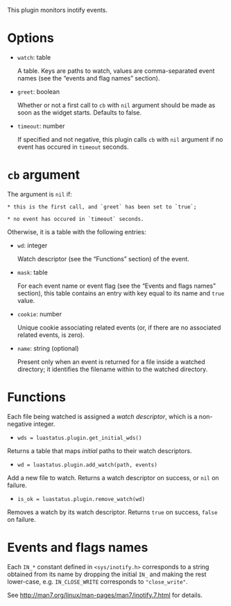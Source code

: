 This plugin monitors inotify events.

Options
===
* `watch`: table

    A table. Keys are paths to watch, values are comma-separated event names (see the “events and flag names” section).

* `greet`: boolean

    Whether or not a first call to `cb` with `nil` argument should be made as soon as the widget starts. Defaults to false.

* `timeout`: number

    If specified and not negative, this plugin calls `cb` with `nil` argument if no event has occured in `timeout` seconds.

`cb` argument
===
The argument is `nil` if:

    * this is the first call, and `greet` has been set to `true`;

    * no event has occured in `timeout` seconds.

Otherwise, it is a table with the following entries:

  * `wd`: integer

    Watch descriptor (see the “Functions” section) of the event.

  * `mask`: table

    For each event name or event flag (see the “Events and flags names” section), this table contains an entry with key equal to its name and `true` value.

  * `cookie`: number

    Unique cookie associating related events (or, if there are no associated related events, is zero).

  * `name`: string (optional)

    Present only when an event is returned for a file inside a watched directory; it identifies the filename within to the watched directory.

Functions
===
Each file being watched is assigned a *watch descriptor*, which is a non-negative integer.

* `wds = luastatus.plugin.get_initial_wds()`

Returns a table that maps *initial* paths to their watch descriptors.

* `wd = luastatus.plugin.add_watch(path, events)`

Add a new file to watch. Returns a watch descriptor on success, or `nil` on failure.

* `is_ok = luastatus.plugin.remove_watch(wd)`

Removes a watch by its watch descriptor. Returns `true` on success, `false` on failure.

Events and flags names
===
Each `IN_*` constant defined in `<sys/inotify.h>` corresponds to a string obtained from its name by dropping the initial `IN_` and making the rest lower-case, e.g. `IN_CLOSE_WRITE` corresponds to `"close_write"`.

See http://man7.org/linux/man-pages/man7/inotify.7.html for details.
